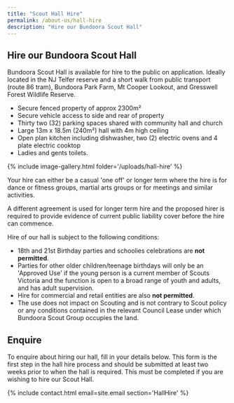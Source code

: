 ```yaml
---
title: "Scout Hall Hire"
permalink: /about-us/hall-hire
description: "Hire our Bundoora Scout Hall"
---
```


## Hire our Bundoora Scout Hall

Bundoora Scout Hall is available for hire to the public on application. Ideally located in the NJ Telfer reserve and a short walk from public transport (route 86 tram), Bundoora Park Farm, Mt Cooper Lookout, and Gresswell Forest Wildlife Reserve.

 - Secure fenced property of approx 2300m²
 - Secure vehicle access to side and rear of property
 - Thirty two (32) parking spaces shared with community hall and church
 - Large 13m x 18.5m (240m²) hall with 4m high ceiling
 - Open plan kitchen including dishwasher, two (2) electric ovens and 4 plate electric cooktop
 - Ladies and gents toilets.

 {% include image-gallery.html folder='/uploads/hall-hire' %}

Your hire can either be a casual 'one off' or longer term where the hire is for dance or fitness groups, martial arts groups or for meetings and similar activities.

A different agreement is used for longer term hire and the proposed hirer is required to provide evidence of current public liability cover before the hire can commence.

Hire of our hall is subject to the following conditions:

 - 18th and 21st Birthday parties and schoolies celebrations are **not permitted**. 
 - Parties for other older children/teenage birthdays will only be an 'Approved Use' if the young person is a current member of Scouts Victoria and the function is open to a broad range of youth and adults, and has adult supervision.
 - Hire for commercial and retail entities are also **not permitted**.
 - The use does not impact on Scouting and is not contrary to Scout policy or any conditions contained in the relevant Council Lease under which Bundoora Scout Group occupies the land.

## Enquire

To enquire about hiring our hall, fill in your details below. This form is the first step in the hall hire process and should be submitted at least two weeks prior to when the hall is required. This must be completed if you are wishing to hire our Scout Hall.

{% include contact.html email=site.email section='HallHire' %}
